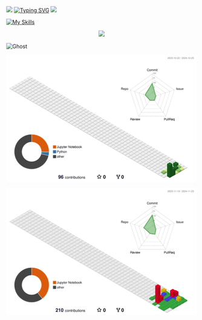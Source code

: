 
<img src="https://img.shields.io/badge/Python-3DDC84?style=flat-square&logo=Python&logoColor=blue&fontColor=yellow"/>
<a href="https://git.io/typing-svg"><img src="https://readme-typing-svg.demolab.com?font=Fira+Code&pause=1000&color=D260F7&width=435&lines=Python+Backend+Developer" alt="Typing SVG" /></a>

<img src="https://img.shields.io/badge/Android-3DDC84?style=flat-square&logo=Android&logoColor=white"/>


[![My Skills](https://skillicons.dev/icons?i=js,html,css,wasm)](https://skillicons.dev)


<p align="center">
  <a href="https://skillicons.dev">
    <img src="https://skillicons.dev/icons?i=git,kubernetes,docker,c,vim" />
  </a>
</p>

<img src="https://raw.githubusercontent.com/Tarikul-Islam-Anik/Animated-Fluent-Emojis/master/Emojis/Smilies/Ghost.png" alt="Ghost" width="25" height="25" />


<p align="center" >
	<picture>
	  <source media="(prefers-color-scheme: dark)"  srcset="https://raw.githubusercontent.com/pommemango071/pommemango071/output-3d-contrib/night.svg" />
	  <source media="(prefers-color-scheme: light)" srcset="https://raw.githubusercontent.com/pommemango071/pommemango071/output-3d-contrib/day.svg" />
	  <img alt="github profile contributions chart"    src="https://raw.githubusercontent.com/pommemango071/pommemango071/output-3d-contrib/day.svg" />
	</picture>
</p>


![](./profile-3d-contrib/profile-gitblock.svg)
